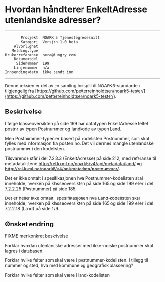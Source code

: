 Hvordan håndterer EnkeltAdresse utenlandske adresser?
=====================================================

 ------------------  ---------------------------------
           Prosjekt  NOARK 5 Tjenestegresesnitt
           Kategori  Versjon 1.0 beta
        Alvorlighet  
       Meldingstype  
    Brukerreferanse  pere@hungry.com
        Dokumentdel  
         Sidenummer  199
        Linjenummer  n/a
    Innsendingsdato  ikke sendt inn
 ------------------  ---------------------------------

Denne teksten er del av en samling innspill til NOARK5-standarden
tilgjengelig fra [https://github.com/petterreinholdtsen/noark5-tester/](https://github.com/petterreinholdtsen/noark5-tester/).

Beskrivelse
-----------

I følge klasseoversikten på side 199 har datatypen EnkeltAdresse
feltet postnr av typen Postnummer og landkode av typen Land.

Men Postnummer-typen er basert på kodelisten Postnummer, som skal
fylles med informasjon fra posten.no.  Det vil dermed mangle
utenlandske postnummer i den kodelisten.

Tilsvarende står i del 7.2.3.3 (EnkeltAdresse) på side 212, med
referanse til metadatalistene
http://rel.kxml.no/noark5/v4/api/metadata/land/ og
http://rel.kxml.no/noark5/v4/api/metadata/postnummer/.

Det er ikke omtalt i spesifikasjonen hva Postnummer-kodelisten skal
inneholde, hverken på klasseoversikten på side 165 og side 199 eller i
del 7.2.2.25 (Postnummer) på side 185.

Det er heller ikke omtalt i spesifikasjonen hva Land-kodelisten skal
inneholde, hverken på klasseoversikten på side 165 og side 199 eller i
del 7.2.2.18 (Land) på side 179.

Ønsket endring
--------------

FIXME mer konkret beskrivelse

Forklar hvordan utenlandske adresser med ikke-norske postnummer skal
lagres i databasen.

Forklar hvilke felter som skal være i postnummer-kodelisten.  I
tillegg til nummer og sted, hva med kommune og geografisk plassering?

Forklar hvilke felter som skal være i land-kodelisten.
